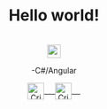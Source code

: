 ### <h1 align = "center">Hello world!</h1>&nbsp;<div align = "center"><img src="https://github.com/rajput2107/rajput2107/blob/master/Assets/Earth.gif" width="24px"></div>

  <p align = "center">
	-C#/Angular
  </br>
</p>
<p align="center">
 <a href="https://www.linkedin.com/in/budeanu-cristian-00929b228/" target="blank">
  <img align="center" alt="Cristian's LinkedIn" width="30px" src="https://www.vectorlogo.zone/logos/linkedin/linkedin-icon.svg" /> &nbsp; &nbsp;
 </a>
 <a href="https://www.instagram.com/cristian_bn_/" target="blank">
  <img align="center" alt="Cristian's Instagram" width="30px" src="https://www.vectorlogo.zone/logos/instagram/instagram-icon.svg" /> &nbsp; &nbsp;
 </a>

